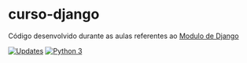 # curso-django
Código desenvolvido durante as aulas referentes ao [Modulo de Django](https://plataforma.dev.pro.br/) 

[![Updates](https://pyup.io/repos/github/mssacramento/curso-django/shield.svg)](https://pyup.io/repos/github/mssacramento/curso-django/)
[![Python 3](https://pyup.io/repos/github/mssacramento/curso-django/python-3-shield.svg)](https://pyup.io/repos/github/mssacramento/curso-django/)